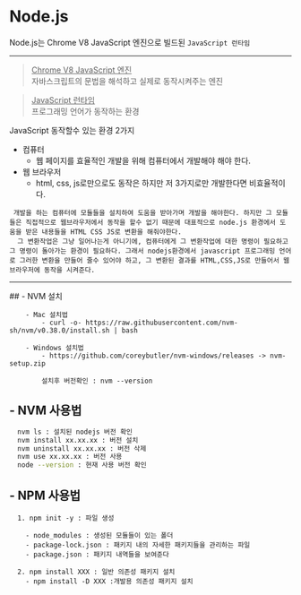 # Node.js

Node.js는 Chrome V8 JavaScript 엔진으로 빌드된 `JavaScript 런타임`

<hr />

> <u>Chrome V8 JavaScript 엔진</u>  
>  자바스크립트의 문법을 해석하고 실제로 동작시켜주는 엔진

> <u>JavaScript 런타임</u>  
>  프로그래밍 언어가 동작하는 환경

JavaScript 동작할수 있는 환경 2가지

- 컴퓨터
  - 웹 페이지를 효율적인 개발을 위해 컴퓨터에서 개발해야 해야 한다.
- 웹 브라우저
  - html, css, js로만으로도 동작은 하지만 저 3가지로만 개발한다면 비효율적이다.

```planetext
 개발을 하는 컴퓨터에 모듈들을 설치하여 도움을 받아가며 개발을 해야한다. 하지만 그 모듈들은 직접적으로 웹브라우저에서 동작을 할수 없기 때문에 대표적으로 node.js 환경에서 도움을 받은 내용들을 HTML CSS JS로 변환을 해줘야한다.
  그 변환작업은 그냥 일어나는게 아니기에, 컴퓨터에게 그 변환작업에 대한 명령이 필요하고 그 명령이 돌아가는 환경이 필요하다. 그래서 nodejs환경에서 javascript 프로그래밍 언어로 그러한 변환을 만들어 줄수 있어야 하고, 그 변환된 결과를 HTML,CSS,JS로 만들어서 웹브라우저에 동작을 시켜준다.
```

<hr/>
## - NVM 설치

```plaintext
    - Mac 설치법
        - curl -o- https://raw.githubusercontent.com/nvm-sh/nvm/v0.38.0/install.sh | bash

    - Windows 설치법
        - https://github.com/coreybutler/nvm-windows/releases -> nvm-setup.zip

        설치후 버전확인 : nvm --version
```

## - NVM 사용법

```bash
  nvm ls : 설치된 nodejs 버전 확인
  nvm install xx.xx.xx : 버전 설치
  nvm uninstall xx.xx.xx : 버전 삭제
  nvm use xx.xx.xx : 버전 사용
  node --version : 현재 사용 버전 확인
```

## - NPM 사용법

```plaintext
  1. npm init -y : 파일 생성

    - node_modules : 생성된 모듈들이 있는 폴더
    - package-lock.json : 패키지 내의 자세한 패키지들을 관리하는 파일
    - package.json : 패키지 내역들을 보여준다

  2. npm install XXX : 일반 의존성 패키지 설치
    - npm install -D XXX :개발용 의존성 패키지 설치
```
